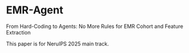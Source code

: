 # EMR-Agent
From Hard-Coding to Agents: No More Rules for EMR Cohort and Feature Extraction

This paper is for NeruIPS 2025 main track.
